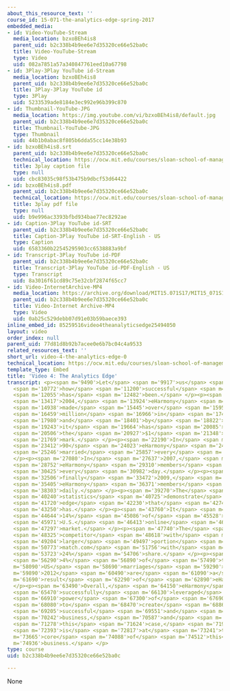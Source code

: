 ```yaml
---
about_this_resource_text: ''
course_id: 15-071-the-analytics-edge-spring-2017
embedded_media:
- id: Video-YouTube-Stream
  media_location: bzxoBEh4is8
  parent_uid: b2c338b4b9ee6e7d35320ce66e52ba0c
  title: Video-YouTube-Stream
  type: Video
  uid: 082a7851a57a340847761eed10a67798
- id: 3Play-3Play YouTube id-Stream
  media_location: bzxoBEh4is8
  parent_uid: b2c338b4b9ee6e7d35320ce66e52ba0c
  title: 3Play-3Play YouTube id
  type: 3Play
  uid: 5233539ade8184e3ec992e96b399c870
- id: Thumbnail-YouTube-JPG
  media_location: https://img.youtube.com/vi/bzxoBEh4is8/default.jpg
  parent_uid: b2c338b4b9ee6e7d35320ce66e52ba0c
  title: Thumbnail-YouTube-JPG
  type: Thumbnail
  uid: 44b1b0abac8f805b6dda55cc14e38b93
- id: bzxoBEh4is8.srt
  parent_uid: b2c338b4b9ee6e7d35320ce66e52ba0c
  technical_location: https://ocw.mit.edu/courses/sloan-school-of-management/15-071-the-analytics-edge-spring-2017/integer-optimization/eharmony-maximizing-the-probability-of-love/video-4-the-analytics-edge/video-4-the-analytics-edge-0/bzxoBEh4is8.srt
  title: 3play caption file
  type: null
  uid: cbc83035c98f53b475b9dbcf53d64422
- id: bzxoBEh4is8.pdf
  parent_uid: b2c338b4b9ee6e7d35320ce66e52ba0c
  technical_location: https://ocw.mit.edu/courses/sloan-school-of-management/15-071-the-analytics-edge-spring-2017/integer-optimization/eharmony-maximizing-the-probability-of-love/video-4-the-analytics-edge/video-4-the-analytics-edge-0/bzxoBEh4is8.pdf
  title: 3play pdf file
  type: null
  uid: b9e996ac3393bfbd934bae77ec8292ae
- id: Caption-3Play YouTube id-SRT
  parent_uid: b2c338b4b9ee6e7d35320ce66e52ba0c
  title: Caption-3Play YouTube id-SRT-English - US
  type: Caption
  uid: 6583360b22545295903cc6538883a9bf
- id: Transcript-3Play YouTube id-PDF
  parent_uid: b2c338b4b9ee6e7d35320ce66e52ba0c
  title: Transcript-3Play YouTube id-PDF-English - US
  type: Transcript
  uid: 8a3016f61cd89c75e32cbf2874f65cc7
- id: Video-InternetArchive-MP4
  media_location: https://archive.org/download/MIT15.071S17/MIT15_071S17_Session_9.3.07_300k.mp4
  parent_uid: b2c338b4b9ee6e7d35320ce66e52ba0c
  title: Video-Internet Archive-MP4
  type: Video
  uid: 0ab25c529debb07d91e03b59baece393
inline_embed_id: 85259516video4theanalyticsedge25494050
layout: video
order_index: null
parent_uid: 77d81d8b92b7acee0e6b7bc04c4a9533
related_resources_text: ''
short_url: video-4-the-analytics-edge-0
technical_location: https://ocw.mit.edu/courses/sloan-school-of-management/15-071-the-analytics-edge-spring-2017/integer-optimization/eharmony-maximizing-the-probability-of-love/video-4-the-analytics-edge/video-4-the-analytics-edge-0
template_type: Embed
title: 'Video 4: The Analytics Edge'
transcript: <p><span m='9490'>Let</span> <span m='9917'>us</span> <span m='10345'>discuss</span>
  <span m='10772'>how</span> <span m='11200'>successful</span> <span m='11627'>eHarmony</span>
  <span m='12055'>has</span> <span m='12482'>been.</span> </p><p><span m='12910'>By</span>
  <span m='13417'>2004,</span> <span m='13924'>eHarmony</span> <span m='14431'>has</span>
  <span m='14938'>made</span> <span m='15445'>over</span> <span m='15952'>$100</span>
  <span m='16459'>million</span> <span m='16966'>in</span> <span m='17473'>sales,</span>
  <span m='17980'>and</span> <span m='18401'>by</span> <span m='18822'>2009,</span>
  <span m='19243'>it</span> <span m='19664'>has</span> <span m='20085'>reached</span>
  <span m='20506'>the</span> <span m='20927'>$1</span> <span m='21348'>billion</span>
  <span m='21769'>mark.</span> </p><p><span m='22190'>In</span> <span m='22801'>2005,</span>
  <span m='23412'>90</span> <span m='24023'>eHarmony</span> <span m='24635'>members</span>
  <span m='25246'>married</span> <span m='25857'>every</span> <span m='26468'>day.</span>
  </p><p><span m='27080'>In</span> <span m='27637'>2007,</span> <span m='28195'>236</span>
  <span m='28752'>eHarmony</span> <span m='29310'>members</span> <span m='29867'>married</span>
  <span m='30425'>every</span> <span m='30982'>day.</span> </p><p><span m='31540'>And</span>
  <span m='32506'>finally</span> <span m='33472'>2009,</span> <span m='34438'>542</span>
  <span m='35405'>eHarmony</span> <span m='36371'>members</span> <span m='37337'>married</span>
  <span m='38303'>daily.</span> </p><p><span m='39270'>The</span> <span m='39755'>following</span>
  <span m='40240'>statistics</span> <span m='40725'>demonstrate</span> <span m='41210'>the</span>
  <span m='41720'>edge</span> <span m='42230'>that</span> <span m='42740'>eHarmony</span>
  <span m='43250'>has.</span> </p><p><span m='43760'>It</span> <span m='44202'>has</span>
  <span m='44644'>14%</span> <span m='45086'>of</span> <span m='45528'>the</span>
  <span m='45971'>U.S.</span> <span m='46413'>online</span> <span m='46855'>dating</span>
  <span m='47297'>market.</span> </p><p><span m='47740'>The</span> <span m='48032'>only</span>
  <span m='48325'>competitor</span> <span m='48618'>with</span> <span m='48911'>a</span>
  <span m='49204'>larger</span> <span m='49497'>portion</span> <span m='49790'>is</span>
  <span m='50773'>match.com</span> <span m='51756'>with</span> <span m='52740'>a</span>
  <span m='53723'>24%</span> <span m='54706'>share.</span> </p><p><span m='55690'>Nearly</span>
  <span m='56290'>4%</span> <span m='56890'>of</span> <span m='57490'>the</span> <span
  m='58090'>US</span> <span m='58690'>marriages</span> <span m='59290'>in</span> <span
  m='59890'>2012</span> <span m='60490'>are</span> <span m='61090'>a</span> <span
  m='61690'>result</span> <span m='62290'>of</span> <span m='62890'>eHarmony.</span>
  </p><p><span m='63490'>Overall,</span> <span m='64150'>eHarmony</span> <span m='64810'>has</span>
  <span m='65470'>successfully</span> <span m='66130'>leveraged</span> <span m='66520'>the</span>
  <span m='66910'>power</span> <span m='67300'>of</span> <span m='67690'>analytics</span>
  <span m='68080'>to</span> <span m='68470'>create</span> <span m='68860'>a</span>
  <span m='69205'>successful</span> <span m='69551'>and</span> <span m='69896'>thriving</span>
  <span m='70242'>business,</span> <span m='70587'>and</span> <span m='70933'>in</span>
  <span m='71278'>this</span> <span m='71624'>case,</span> <span m='71970'>analytics</span>
  <span m='72393'>is</span> <span m='72817'>at</span> <span m='73241'>the</span> <span
  m='73665'>core</span> <span m='74088'>of</span> <span m='74512'>this</span> <span
  m='74936'>business.</span> </p>
type: course
uid: b2c338b4b9ee6e7d35320ce66e52ba0c

---
```

None
